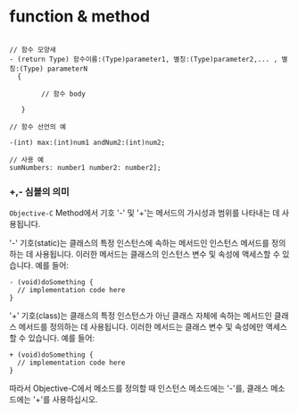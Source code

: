 
# function & method

```objc

// 함수 모양새
- (return Type) 함수이름:(Type)parameter1, 별칭:(Type)parameter2,... , 별칭:(Type) parameterN
  {

        // 함수 body

   }

// 함수 선언의 예 

-(int) max:(int)num1 andNum2:(int)num2;

// 사용 예
sumNumbers: number1 number2: number2];
```


### +,- 심볼의 의미


`Objective-C` Method에서
기호 '-' 및 '+'는 메서드의 가시성과 범위를 나타내는 데 사용됩니다.

'-' 기호(static)는 클래스의 특정 인스턴스에 속하는 메서드인 인스턴스 메서드를 정의하는 데 사용됩니다. 이러한 메서드는 클래스의 인스턴스 변수 및 속성에 액세스할 수 있습니다. 예를 들어:

```objc
- (void)doSomething {
  // implementation code here
}
```


'+' 기호(class)는 클래스의 특정 인스턴스가 아닌 클래스 자체에 속하는 메서드인 클래스 메서드를 정의하는 데 사용됩니다. 이러한 메서드는 클래스 변수 및 속성에만 액세스할 수 있습니다. 예를 들어:

```objc
+ (void)doSomething {
  // implementation code here
}

```



따라서 Objective-C에서 메소드를 정의할 때
인스턴스 메소드에는 '-'를, 클래스 메소드에는 '+'를 사용하십시오.